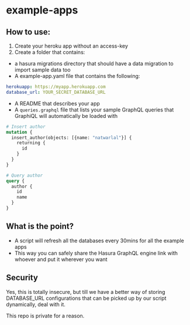 # example-apps

## How to use:

1. Create your heroku app without an access-key
2. Create a folder that contains:
  - a hasura migrations directory that should have a data migration to import sample data too
  - A example-app.yaml file that contains the following:
  ```yaml
  herokuapp: https://myapp.herokuapp.com
  database_url: YOUR_SECRET_DATABASE_URL
  ```
  - A README that describes your app
  - A `queries.graphql` file that lists your sample GraphQL queries that GraphiQL will automatically be loaded with
  ```graphql
  # Insert author
  mutation {
    insert_author(objects: [{name: "natwarlal"}] {
      returning {
        id
      }
    }
  }

  # Query author
  query {
    author {
      id
      name
    }
  }
  ```

## What is the point?
- A script will refresh all the databases every 30mins for all the example apps
- This way you can safely share the Hasura GraphQL engine link with whoever and put it wherever you want

## Security
Yes, this is totally insecure, but till we have a better way of storing DATABASE_URL configurations that can be 
picked up by our script dynamically, deal with it.

This repo is private for a reason.
